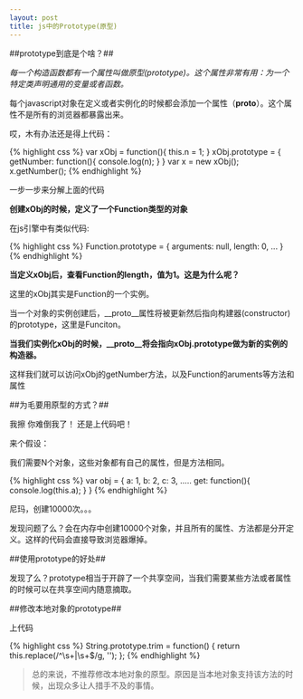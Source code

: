```yaml
---
layout: post
title: js中的Prototype(原型)
---
```



##prototype到底是个啥？##

*每一个构造函数都有一个属性叫做原型(prototype)。这个属性非常有用：为一个特定类声明通用的变量或者函数。*

每个javascript对象在定义或者实例化的时候都会添加一个属性（__proto__）。这个属性不是所有的浏览器都暴露出来。

哎，木有办法还是得上代码：

{% highlight css %}
var xObj = function(){
    this.n = 1;
}
xObj.prototype = {
    getNumber: function(){
        console.log(n);
    }
}
var x = new xObj();
x.getNumber();
{% endhighlight %}

一步一步来分解上面的代码

**创建xObj的时候，定义了一个Function类型的对象**

在js引擎中有类似代码:

{% highlight css %}
Function.prototype = {
    arguments: null,
    length: 0,
    ...
}
{% endhighlight %}

**当定义xObj后，查看Function的length，值为1。这是为什么呢？**

这里的xObj其实是Function的一个实例。

当一个对象的实例创建后，__proto__属性将被更新然后指向构建器(constructor)的prototype，这里是Funciton。

**当我们实例化xObj的时候，__proto__将会指向xObj.prototype做为新的实例的构造器。**

这样我们就可以访问xObj的getNumber方法，以及Function的aruments等方法和属性

##为毛要用原型的方式？##

我擦 你难倒我了！ 还是上代码吧！

来个假设：

我们需要N个对象，这些对象都有自己的属性，但是方法相同。

{% highlight css %}
var obj = {
    a: 1,
    b: 2,
    c: 3,
    .....
    get: function(){
        console.log(this.a);
    }
}
{% endhighlight %}

尼玛，创建10000次。。。

发现问题了么？会在内存中创建10000个对象，并且所有的属性、方法都是分开定义。这样的代码会直接导致浏览器爆掉。

##使用prototype的好处##

发现了么？prototype相当于开辟了一个共享空间，当我们需要某些方法或者属性的时候可以在共享空间内随意摘取。

##修改本地对象的prototype##

上代码

{% highlight css %}
String.prototype.trim = function() {
    return this.replace(/^\s+|\s+$/g, '');
};
{% endhighlight %}

> 总的来说，不推荐修改本地对象的原型。原因是当本地对象支持该方法的时候，出现众多让人措手不及的事情。
